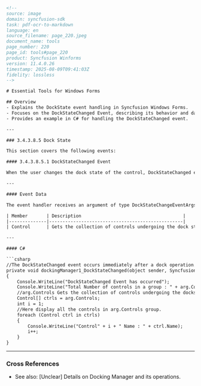 ```html
<!-- 
source: image
domain: syncfusion-sdk
task: pdf-ocr-to-markdown
language: en
source_filename: page_220.jpeg
document_name: tools
page_number: 220
page_id: tools#page_220
product: Syncfusion Winforms
version: 11.4.0.26
timestamp: 2025-08-09T09:41:03Z
fidelity: lossless
--> 

# Essential Tools for Windows Forms

## Overview
- Explains the DockState event handling in Syncfusion Windows Forms.
- Focuses on the DockStateChanged Event, describing its behavior and data.
- Provides an example in C# for handling the DockStateChanged event.

---

### 3.4.3.8.5 Dock State

This section covers the following events:

#### 3.4.3.8.5.1 DockStateChanged Event

When the user changes the dock state of the control, DockStateChanged event will be raised immediately after this dock state change operation.

---

#### Event Data

The event handler receives an argument of type DockStateChangeEventArgs containing data related to this event. The following DockStateChangeEventArgs property provides information specific to this event.

| Member       | Description                                      |
|--------------|--------------------------------------------------|
| Control      | Gets the collection of controls undergoing the dock state transfer. |

---

#### C#

```csharp
//The DockStateChanged event occurs immediately after a dock operation.
private void dockingManager1_DockStateChanged(object sender, Syncfusion.Windows.Forms.Tools.DockStateChangeEventArgs arg)
{
    Console.WriteLine("DockStateChanged Event has occurred");
    Console.WriteLine("Total Number of controls in a group : " + arg.Controls.Length.ToString());
    //arg.Controls Gets the collection of controls undergoing the dockstate transfer.
    Control[] ctrls = arg.Controls;
    int i = 1;
    //Here display all the controls in arg.Controls group.
    foreach (Control ctrl in ctrls)
    {
        Console.WriteLine("Control" + i + " Name : " + ctrl.Name);
        i++;
    }
}
```

---

### Cross References
- See also: [Unclear] Details on Docking Manager and its operations.
```